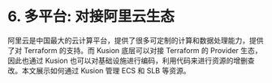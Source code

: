 # 6. 多平台: 对接阿里云生态

阿里云是中国最大的云计算平台，提供了很多可定制的计算和数据处理能力，提供了对 Terraform 的支持。而 Kusion 底层可以对接 Terraform 的 Provider 生态，因此也通过 Kusion 也可以对基础设施进行编码，利用代码来进行资源的增删查改。本文展示如何通过 Kusion 管理 ECS 和 SLB 等资源。
